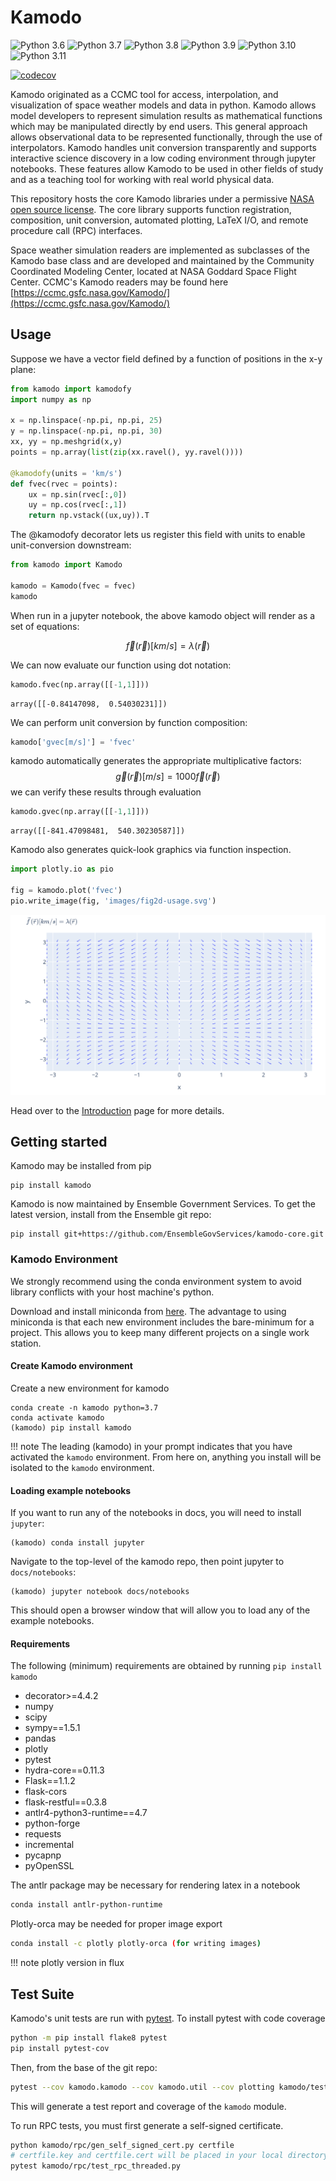 # Kamodo

![Python 3.6](https://img.shields.io/badge/Python-3.6-blue.svg)
![Python 3.7](https://img.shields.io/badge/Python-3.7-blue.svg)
![Python 3.8](https://img.shields.io/badge/Python-3.8-blue.svg)
![Python 3.9](https://img.shields.io/badge/Python-3.9-blue.svg)
![Python 3.10](https://img.shields.io/badge/Python-3.10-blue.svg)
![Python 3.11](https://img.shields.io/badge/Python-3.11-blue.svg)



[![codecov](https://codecov.io/gh/asherp/Kamodo/branch/master/graph/badge.svg?token=W1B3L19REF)](https://codecov.io/gh/asherp/Kamodo)

Kamodo originated as a CCMC tool for access, interpolation, and visualization of space weather models and data in python.
Kamodo allows model developers to represent simulation results as mathematical functions which may be manipulated directly by end users.
This general approach allows observational data to be represented functionally, through the use of interpolators.
Kamodo handles unit conversion transparently and supports interactive science discovery in a low coding environment through jupyter notebooks.
These features allow Kamodo to be used in other fields of study and as a teaching tool for working with real world physical data.


This repository hosts the core Kamodo libraries under a permissive [NASA open source license](https://github.com/EnsembleGovServices/kamodo-core/blob/master/LICENSE).
The core library supports function registration, composition, unit conversion, automated plotting, LaTeX I/O, and remote procedure call (RPC) interfaces.

Space weather simulation readers are implemented as subclasses of the Kamodo base class and are developed and maintained by the Community Coordinated Modeling Center, located at NASA Goddard Space Flight Center. CCMC's Kamodo readers may be found here [https://ccmc.gsfc.nasa.gov/Kamodo/](https://ccmc.gsfc.nasa.gov/Kamodo/)


## Usage
Suppose we have a vector field defined by a function of positions in the x-y plane:

```python
from kamodo import kamodofy
import numpy as np

x = np.linspace(-np.pi, np.pi, 25)
y = np.linspace(-np.pi, np.pi, 30)
xx, yy = np.meshgrid(x,y)
points = np.array(list(zip(xx.ravel(), yy.ravel())))

@kamodofy(units = 'km/s')
def fvec(rvec = points):
    ux = np.sin(rvec[:,0])
    uy = np.cos(rvec[:,1])
    return np.vstack((ux,uy)).T
```

The @kamodofy decorator lets us register this field with units to enable unit-conversion downstream:
```python
from kamodo import Kamodo

kamodo = Kamodo(fvec = fvec)
kamodo
```
When run in a jupyter notebook, the above kamodo object will render as a set of equations:

$$\vec{f}{\left (\vec{r} \right )} [km/s] = \lambda{\left (\vec{r} \right )}$$

We can now evaluate our function using dot notation:

```python
kamodo.fvec(np.array([[-1,1]]))
```
```console
array([[-0.84147098,  0.54030231]])
```
We can perform unit conversion by function composition:
```python
kamodo['gvec[m/s]'] = 'fvec'
```
kamodo automatically generates the appropriate multiplicative factors:
$$\vec{g}{\left (\vec{r} \right )} [m/s] = 1000 \vec{f}{\left (\vec{r} \right )}$$
we can verify these results through evaluation

```python
kamodo.gvec(np.array([[-1,1]]))
```
```console
array([[-841.47098481,  540.30230587]])
```
Kamodo also generates quick-look graphics via function inspection.
```python
import plotly.io as pio

fig = kamodo.plot('fvec')
pio.write_image(fig, 'images/fig2d-usage.svg')
```
![usage](https://raw.githubusercontent.com/EnsembleGovServices/kamodo-core/joss/docs/notebooks/images/fig2d-usage.svg)

Head over to the [Introduction](notebooks/Kamodo.ipynb) page for more details.


## Getting started

Kamodo may be installed from pip

```console
pip install kamodo
```

Kamodo is now maintained by Ensemble Government Services. To get the latest version, install from the Ensemble git repo:

```console
pip install git+https://github.com/EnsembleGovServices/kamodo-core.git
```

### Kamodo Environment

We strongly recommend using the conda environment system to avoid library conflicts with your host machine's python.

Download and install miniconda from [here](https://conda.io/miniconda.html). The advantage to using miniconda is that each new environment includes the bare-minimum for a project. This allows you to keep many different projects on a single work station.

#### Create Kamodo environment

Create a new environment for kamodo

```console
conda create -n kamodo python=3.7
conda activate kamodo
(kamodo) pip install kamodo
```
!!! note
    The leading (kamodo) in your prompt indicates that you have activated the `kamodo` environment.
    From here on, anything you install will be isolated to the `kamodo` environment.

#### Loading example notebooks

If you want to run any of the notebooks in docs, you will need to install `jupyter`:

```console
(kamodo) conda install jupyter
```

Navigate to the top-level of the kamodo repo, then point jupyter to `docs/notebooks`:

    (kamodo) jupyter notebook docs/notebooks

This should open a browser window that will allow you to load any of the example notebooks.

#### Requirements

The following (minimum) requirements are obtained by running `pip install kamodo`

* decorator>=4.4.2
* numpy
* scipy
* sympy==1.5.1
* pandas
* plotly
* pytest
* hydra-core==0.11.3
* Flask==1.1.2
* flask-cors
* flask-restful==0.3.8
* antlr4-python3-runtime==4.7
* python-forge
* requests
* incremental
* pycapnp
* pyOpenSSL


The antlr package may be necessary for rendering latex in a notebook

```sh
conda install antlr-python-runtime
```

Plotly-orca may be needed for proper image export

```sh
conda install -c plotly plotly-orca (for writing images)
```

!!! note
    plotly version in flux


## Test Suite

Kamodo's unit tests are run with [pytest](https://docs.pytest.org/en/7.0.x/). To install pytest with code coverage

```sh
python -m pip install flake8 pytest
pip install pytest-cov
```

Then, from the base of the git repo:

```sh
pytest --cov kamodo.kamodo --cov kamodo.util --cov plotting kamodo/test_plotting.py kamodo/test_kamodo.py kamodo/test_utils.py
```

This will generate a test report and coverage of the `kamodo` module.

To run RPC tests, you must first generate a self-signed certificate.

```sh
python kamodo/rpc/gen_self_signed_cert.py certfile
# certfile.key and certfile.cert will be placed in your local directory
pytest kamodo/rpc/test_rpc_threaded.py
```

